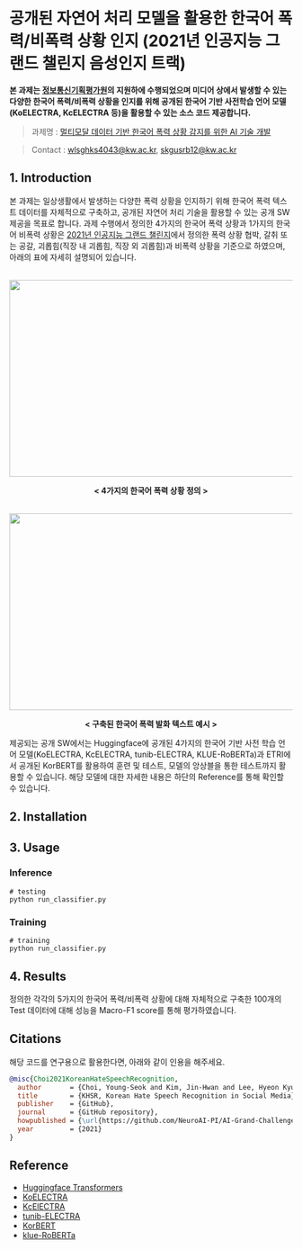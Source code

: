 # 공개된 자연어 처리 모델을 활용한 한국어 폭력/비폭력 상황 인지 (2021년 인공지능 그랜드 챌린지 음성인지 트랙)

**본 과제는 [정보통신기획평가원](https://www.iitp.kr/main.it)의 지원하에 수행되었으며 미디어 상에서 발생할 수 있는 다양한 한국어 폭력/비폭력 상황을 인지를 위해 공개된 한국어 기반 사전학습 언어 모델(KoELECTRA, KcELECTRA 등)을 활용할 수 있는 소스 코드 제공합니다.**

>과제명 : [멀티모달 데이터 기반 한국어 폭력 상황 감지를 위한 AI 기술 개발](https://www.ntis.go.kr/project/pjtInfo.do?pjtId=1711126136&pageCode=TH_MYPJT_PJT_DTL)

>Contact : wlsghks4043@kw.ac.kr, skgusrb12@kw.ac.kr

## 1. Introduction

본 과제는 일상생활에서 발생하는 다양한 폭력 상황을 인지하기 위해 한국어 폭력 텍스트 데이터를 자체적으로 구축하고, 공개된 자연어 처리 기술을 활용할 수 있는 공개 SW 제공을 목표로 합니다. 과제 수행에서 정의한 4가지의 한국어 폭력 상황과 1가지의 한국어 비폭력 상황은 [2021년 인공지능 그랜드 챌린지](https://www.ai-challenge.kr/)에서 정의한 폭력 상황 협박, 갈취 또는 공갈, 괴롭힘(직장 내 괴롭힘, 직장 외 괴롭힘)과 비폭력 상황을 기준으로 하였으며, 아래의 표에 자세히 설명되어 있습니다.

<p align="center"><br><img src="https://user-images.githubusercontent.com/51149957/148895420-6f455f0c-5502-4ba9-acc0-60b65a53a92a.png"  width="700" height="350"></br></p align="center">
<p align="center"><b>< 4가지의 한국어 폭력 상황 정의 ></b><p align="center">

<p align="center"><br><img src="https://user-images.githubusercontent.com/51149957/148897007-841b5e9a-f1c2-4a41-9bef-a336fd5a3c77.png"  width="700" height="350"></br></p align="center">
<p align="center"><b>< 구축된 한국어 폭력 발화 텍스트 예시 ></b><p align="center">  

제공되는 공개 SW에서는 Huggingface에 공개된 4가지의 한국어 기반 사전 학습 언어 모델(KoELECTRA, KcELECTRA, tunib-ELECTRA, KLUE-RoBERTa)과 ETRI에서 공개된 KorBERT를 활용하여 훈련 및 테스트, 모델의 앙상블을 통한 테스트까지 활용할 수 있습니다. 해당 모델에 대한 자세한 내용은 하단의 Reference를 통해 확인할 수 있습니다.


## 2. Installation






## 3. Usage


### Inference
```
# testing
python run_classifier.py
```

### Training

```
# training
python run_classifier.py
```

## 4. Results

정의한 각각의 5가지의 한국어 폭력/비폭력 상황에 대해 자체적으로 구축한 100개의 Test 데이터에 대해 성능을 Macro-F1 score를 통해 평가하였습니다.





## Citations

해당 코드를 연구용으로 활용한다면, 아래와 같이 인용을 해주세요.

```bibtex
@misc{Choi2021KoreanHateSpeechRecognition,
  author       = {Choi, Young-Seok and Kim, Jin-Hwan and Lee, Hyeon Kyu},
  title        = {KHSR, Korean Hate Speech Recognition in Social Media},
  publisher    = {GitHub},
  journal      = {GitHub repository},
  howpublished = {\url{https://github.com/NeuroAI-PI/AI-Grand-Challenge-2021}},
  year         = {2021}
}
```

## Reference

- [Huggingface Transformers](https://github.com/huggingface/transformers)
- [KoELECTRA](https://github.com/monologg/KoELECTRA)
- [KcElECTRA](https://github.com/Beomi/KcELECTRA)
- [tunib-ELECTRA](https://github.com/tunib-ai/tunib-electra)
- [KorBERT](https://aiopen.etri.re.kr/service_dataset.php)
- [klue-RoBERTa](https://github.com/KLUE-benchmark/KLUE)



